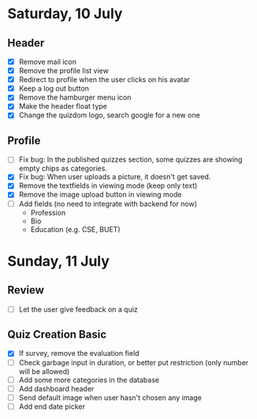 # Saturday, 10 July

## Header

- [x] Remove mail icon
- [x] Remove the profile list view
- [x] Redirect to profile when the user clicks on his avatar
- [x] Keep a log out button
- [x] Remove the hamburger menu icon
- [x] Make the header float type
- [x] Change the quizdom logo, search google for a new one

## Profile

- [ ] Fix bug: In the published quizzes section, some quizzes are showing empty chips as categories.
- [x] Fix bug: When user uploads a picture, it doesn't get saved.
- [x] Remove the textfields in viewing mode (keep only text)
- [x] Remove the image upload button in viewing mode
- [ ] Add fields (no need to integrate with backend for now)
  - Profession
  - Bio
  - Education (e.g. CSE, BUET)

# Sunday, 11 July

## Review

- [ ] Let the user give feedback on a quiz

## Quiz Creation Basic

- [x] If survey, remove the evaluation field
- [ ] Check garbage input in duration, or better put restriction (only number will be allowed)
- [ ] Add some more categories in the database
- [ ] Add dashboard header
- [ ] Send default image when user hasn't chosen any image
- [ ] Add end date picker
